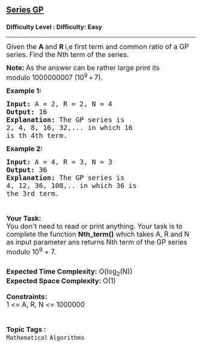 <h2><a href="https://www.geeksforgeeks.org/problems/series-gp4646/1?page=1&difficulty=Easy&status=unsolved&sortBy=submissions">Series GP</a></h2><h3>Difficulty Level : Difficulty: Easy</h3><hr><div class="problems_problem_content__Xm_eO"><p><span style="font-size: 18px;">Given the <strong>A </strong>and <strong>R </strong>i,e&nbsp;first&nbsp;term and common ratio of a GP series. Find the Nth term of the series.</span></p>
<p><span style="font-size: 18px;"><strong>Note: </strong>As the answer can be rather large print its modulo&nbsp;1000000007&nbsp;(10<sup>9</sup> + 7).</span></p>
<p><span style="font-size: 18px;"><strong>Example 1:</strong></span></p>
<pre><span style="font-size: 18px;"><strong>Input: </strong>A = 2, R = 2, N = 4
<strong>Output: </strong>16
<strong>Explanation: </strong>The GP series is 
2, 4, 8, 16, 32,... in which 16 
is th 4th term.</span>
</pre>
<p><span style="font-size: 18px;"><strong>Example 2:</strong></span></p>
<pre><span style="font-size: 18px;"><strong>Input: </strong>A = 4, R = 3, N = 3
<strong>Output: </strong>36
<strong>Explanation: </strong>The GP series is
4, 12, 36, 108,.. in which 36 is
the 3rd term.</span>
</pre>
<p>&nbsp;</p>
<p><span style="font-size: 18px;"><strong>Your Task:</strong><br>You don't need to read or print anything. Your task is to complete the function&nbsp;<strong>Nth_term()</strong>&nbsp;which takes A, R and N as input parameter ans returns Nth term of the GP series modulo 10<sup>9</sup>&nbsp;+ 7.</span><br>&nbsp;</p>
<p><span style="font-size: 18px;"><strong>Expected Time Complexity:</strong>&nbsp;O(log<sub>2</sub>(N))<br><strong>Expected Space Complexity:&nbsp;</strong>O(1)<br><br><strong>Constraints:</strong><br>1 &lt;= A, R, N &lt;= 1000000</span></p></div><br><p><span style=font-size:18px><strong>Topic Tags : </strong><br><code>Mathematical</code>&nbsp;<code>Algorithms</code>&nbsp;